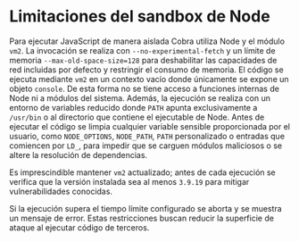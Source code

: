# Limitaciones del sandbox de Node

Para ejecutar JavaScript de manera aislada Cobra utiliza Node y el módulo
`vm2`. La invocación se realiza con `--no-experimental-fetch` y un límite de
memoria `--max-old-space-size=128` para deshabilitar las capacidades de red
incluidas por defecto y restringir el consumo de memoria. El código se ejecuta
mediante `vm2` en un contexto vacío donde únicamente se expone un objeto
`console`. De esta forma no se tiene acceso a funciones internas de Node ni a
módulos del sistema. Además, la ejecución se realiza con un entorno de
variables reducido donde `PATH` apunta exclusivamente a `/usr/bin` o al
directorio que contiene el ejecutable de Node. Antes de ejecutar el código se
limpia cualquier variable sensible proporcionada por el usuario, como
`NODE_OPTIONS`, `NODE_PATH`, `PATH` personalizado o entradas que comiencen por
`LD_`, para impedir que se carguen módulos maliciosos o se altere la resolución
de dependencias.

Es imprescindible mantener `vm2` actualizado; antes de cada ejecución se
verifica que la versión instalada sea al menos `3.9.19` para mitigar
vulnerabilidades conocidas.

Si la ejecución supera el tiempo límite configurado se aborta y se muestra un
mensaje de error. Estas restricciones buscan reducir la superficie de ataque al
ejecutar código de terceros.
